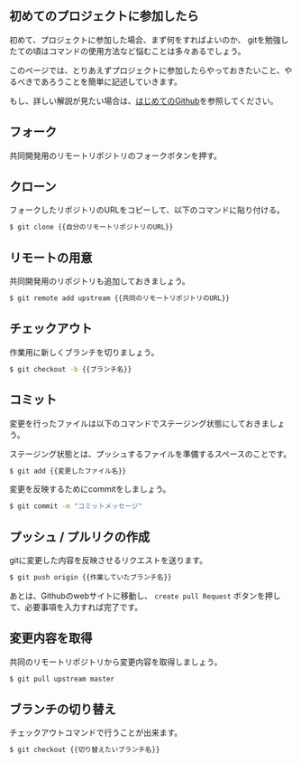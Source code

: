 ## 初めてのプロジェクトに参加したら

初めて、プロジェクトに参加した場合、まず何をすればよいのか、
gitを勉強したての頃はコマンドの使用方法など悩むことは多々あるでしょう。

このページでは、とりあえずプロジェクトに参加したらやっておきたいこと、やるべきであろうことを簡単に記述していきます。

もし、詳しい解説が見たい場合は、[はじめてのGithub](../2.はじめてのGithub/README.md)を参照してください。

## フォーク

共同開発用のリモートリポジトリのフォークボタンを押す。
 
## クローン

フォークしたリポジトリのURLをコピーして、以下のコマンドに貼り付ける。

```zsh
$ git clone {{自分のリモートリポジトリのURL}}
```

## リモートの用意

共同開発用のリポジトリも追加しておきましょう。

```zsh
$ git remote add upstream {{共同のリモートリポジトリのURL}}
```
## チェックアウト

作業用に新しくブランチを切りましょう。

```zsh
$ git checkout -b {{ブランチ名}}
```

## コミット

変更を行ったファイルは以下のコマンドでステージング状態にしておきましょう。

ステージング状態とは、プッシュするファイルを準備するスペースのことです。

```zsh
$ git add {{変更したファイル名}}
```

変更を反映するためにcommitをしましょう。

```zsh
$ git commit -m "コミットメッセージ"
```

## プッシュ / プルリクの作成

gitに変更した内容を反映させるリクエストを送ります。

```zsh
$ git push origin {{作業していたブランチ名}}
```

あとは、Githubのwebサイトに移動し、 `create pull Request` ボタンを押して、必要事項を入力すれば完了です。

## 変更内容を取得

共同のリモートリポジトリから変更内容を取得しましょう。

```zsh
$ git pull upstream master
```

## ブランチの切り替え

チェックアウトコマンドで行うことが出来ます。

```zsh
$ git checkout {{切り替えたいブランチ名}}
```
